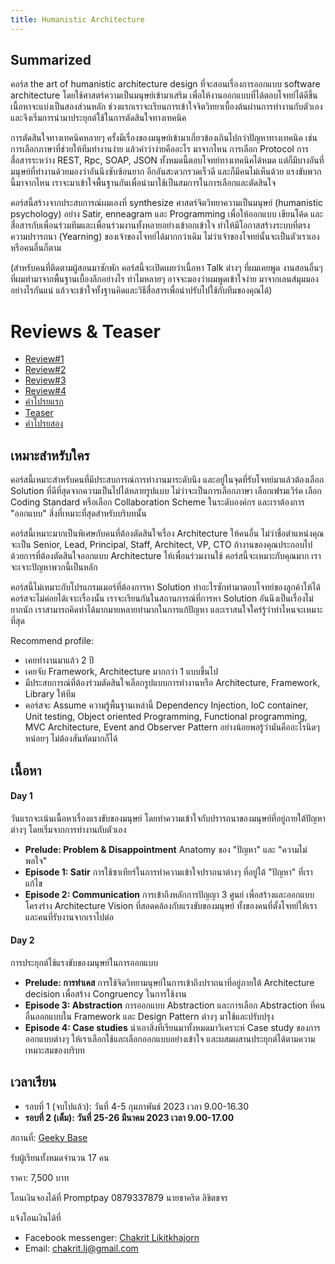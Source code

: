 ```yaml
---
title: Humanistic Architecture
---
```


## Summarized

คอร์ส the art of humanistic architecture design ที่จะสอนเรื่องการออกแบบ software architecture โดยใช้ศาสตร์ความเป็นมนุษย์เข้ามาเสริม เพื่อให้งานออกแบบที่ได้ตอบโจทย์ได้ดีขึ้น เนื้อหาจะแบ่งเป็นสองส่วนหลัก ช่วงแรกเราจะเรียนการเข้าใจจิตวิทยาเบื้องต้นผ่านการทำงานกับตัวเอง และจึงเริ่มการนำมาประยุกต์ใช้ในการตัดสินใจทางเทคนิค

การตัดสินใจทางเทคนิคหลายๆ ครั้งมีเรื่องของมนุษย์เข้ามาเกี่ยวข้องเกินไปกว่าปัญหาทางเทคนิค เช่น การเลือกภาษาที่ช่วยให้ทีมทำงานง่าย แล้วคำว่าง่ายคืออะไร มาจากไหน การเลือก Protocol การสื่อสารระหว่าง REST, Rpc, SOAP, JSON ทั้งหมดนี้ตอบโจทย์ทางเทคนิคได้หมด แต่ก็มีบางอันที่มนุษย์ที่ทำงานด้วยมองว่าอันนึงซับซ้อนยาก อีกอันสะดวกรวดเร็วดี และก็มีคนไม่เห็นด้วย แรงขับพวกนี้มาจากไหน เราจะมาเข้าใจพื้นฐานกันเพื่อนำมาใช้เป็นสมการในการเลือกและตัดสินใจ

คอร์สนี้สร้างจากประสบการณ์ผมเองที่ synthesize ศาสตร์จิตวิทยาความเป็นมนุษย์ (humanistic psychology) อย่าง Satir, enneagram และ Programming เพื่อให้ออกแบบ เขียนโค้ด และสื่อสารกับเพื่อนร่วมทีมและเพื่อนร่วมงานทั้งหลายอย่างเข้าอกเข้าใจ ทำให้มีโอกาสสร้างระบบที่ตรงความปรารถนา (Yearning) ของเจ้าของโจทย์ได้มากกว่าเดิม ไม่ว่าเจ้าของโจทย์นั้นจะเป็นตัวเราเองหรือคนอื่นก็ตาม

(สำหรับคนที่ติดตามผู้สอนมาซักพัก คอร์สนี้จะเปิดเผยว่าเนื้อหา Talk ต่างๆ ที่ผมเคยพูด งานสอนอื่นๆ ที่ผมทำมาจากพื้นฐานเบื้องลึกอย่างไร ทำไมหลายๆ อาจจะมองว่าผมพูดเข้าใจง่าย มาจากเลนส์มุมมองอย่างไรกันแน่ แล้วจะเข้าใจทั้งฐานคิดและวิธีสื่อสารเพื่อนำปรับไปใช้กับทีมของคุณได้)

# Reviews & Teaser

- [Review#1](https://www.facebook.com/kanin.kearpimy56/posts/pfbid0SK6i7N5w459WDy9xcp2mjtuUGqYJ8kjqCSfeT8wjbknsVhJZtpXdZEhWJQkM8KYBl?__cft__[0]=AZX_VxKVkYUmMMjm8AHrZrYJWlxF_Hogm53otdXqyysW3NMV0Hq9772Ta8tWHvkb6ADsWunyUbRhoqLO2XiQFeyw0vQ_FZjmEFh8I1qRGNeh5saf1zDgQo7L9q1Snrf-mII&__tn__=%2CO%2CP-R)
- [Review#2](https://www.facebook.com/Sikiryl/posts/pfbid09vXxBLsaXPTasVg4yQ3FyNQh89iRUbtDBoDV7b2QhbHgzPo5Y6mipH8Xcpj6uJUql)
- [Review#3](https://www.facebook.com/ratixoxo/posts/pfbid02QLs6E9jWYgWUyeU44TN5eqc2V2cPR5aqt9BAm2Pu4fYmPa5iMiZGNggR6fUu7sAbl)
- [Review#4](https://medium.com/@thikonwachiraarunwong/%E0%B8%9A%E0%B8%B1%E0%B8%99%E0%B8%97%E0%B8%B6%E0%B8%81-humanistic-architecture-89f73a334ff3?fbclid=IwAR2Li7ciRMztwqsvmu_C1Ut81mzS_SlXAgqLH30IZMFCzmMZiLA_Uo7cR_g)
- [คำโปรยแรก](https://www.facebook.com/chakrit.likitkhajorn/posts/pfbid02UETwFp5SptBqWr14EXpVn5yGGsrXQrgFhZr2QhpKH8Bo9us35W8u1NSsy6QwGEkxl?__cft__[0]=AZXS11dgQsmKjc-UOjjJxMAZp9u8LVLqACCAKD2WJlcwNH00-jzor8QJl8abLWObMtQa5GdjxwmMi7MrsTrp_cvuaMnCRLmGuOz4HEpZbUVc3VJKmxq0ZEe3ceJt9z0q_uI&__tn__=%2CO%2CP-R)
- [Teaser](https://www.facebook.com/chakrit.likitkhajorn/posts/pfbid02XWvnJVyVk5AXMB9yQ9vfKUNZdRGahUCxYa2uNuyPRp1zGoAZM1gFidFBX3Mj8Ccql)
- [คำโปรยสอง](https://www.facebook.com/chakrit.likitkhajorn/posts/pfbid0nEWpLYF3URBMAUWStpwPL92KvKxMiyL9ZzPv2g1Be14K6uqJxRDhzRX4Ybxj9bVal)

## เหมาะสำหรับใคร

คอร์สนี้เหมาะสำหรับคนที่มีประสบการณ์การทำงานมาระดับนึง และอยู่ในจุดที่รับโจทย์มาแล้วต้องเลือก Solution ที่ดีที่สุดจากความเป็นไปได้หลายรูปแบบ ไม่ว่าจะเป็นการเลือกภาษา เลือกเฟรมเวิร์ค เลือก Coding Standard หรือเลือก Collaboration Scheme ในระดับองค์กร และเราต้องการ "ออกแบบ" สิ่งที่เหมาะที่สุดสำหรับบริบทนั้น

คอร์สนี้เหมาะมากเป็นพิเศษกับคนที่ต้องตัดสินใจเรื่อง Architecture ให้คนอื่น ไม่ว่าชื่อตำแหน่งคุณจะเป็น Senior, Lead, Principal, Staff, Architect, VP, CTO ถ้างานของคุณประกอบไปด้วยการที่ต้องตัดสินใจออกแบบ Architecture ให้เพื่อนร่วมงานใช้ คอร์สนี้จะเหมาะกับคุณมาก เราจะเจาะปัญหาพวกนี้เป็นหลัก

คอร์สนี้ไม่เหมาะกับโปรแกรมเมอร์ที่ต้องการหา Solution ท่าอะไรซักท่ามาตอบโจทย์ของลูกค้าให้ได้ คอร์สจะไม่ค่อยได้เจาะเรื่องนั้น เราจะเรียนกันในสถานการณ์ที่การหา Solution อันนึงเป็นเรื่องไม่ยากนัก เราสามารถคิดท่าได้มากมายหลายท่ามากในการแก้ปัญหา และเราสนใจใคร่รู้ว่าท่าไหนจะเหมาะที่สุด

Recommend profile:

- เคยทำงานมาแล้ว 2 ปี
- เคยจับ Framework, Architecture มากกว่า 1 แบบขึ้นไป
- มีประสบการณ์ที่ต้องร่วมตัดสินใจเลือกรูปแบบการทำงานหรือ Architecture, Framework, Library ให้ทีม
- คอร์สจะ Assume ความรู้พื้นฐานเหล่านี้ Dependency Injection, IoC container, Unit testing, Object oriented Programming, Functional programming, MVC Architecture, Event and Observer Pattern อย่างน้อยพอรู้ว่ามันคืออะไรนิดๆ หน่อยๆ ไม่ต้องสันทัดมากก็ได้

## เนื้อหา

#### Day 1

วันแรกจะเน้นเนื้อหาเรื่องแรงขับของมนุษย์ โดยทำความเข้าใจกับปรารถนาของมนุษย์ที่อยู่ภายใต้ปัญหาต่างๆ โดยเริ่มจากการทำงานกับตัวเอง

- **Prelude: Problem & Disappointment** Anatomy ของ "ปัญหา" และ "ความไม่พอใจ"
- **Episode 1: Satir** การใช้ซาเทียร์ในการทำความเข้าใจปราถนาต่างๆ ที่อยู่ใต้ "ปัญหา" ที่เราแก้ไข
- **Episode 2: Communication** การเข้าถึงหลักการปัญญา 3 ศูนย์ เพื่อสร้างและออกแบบโครงร่าง Architecture Vision ที่สอดคล้องกับแรงขับของมนุษย์ ทั้งของคนที่ตั้งโจทย์ให้เราและคนที่รับงานจากเราไปต่อ

#### Day 2

การประยุกต์ใช้แรงขับของมนุษย์ในการออกแบบ

- **Prelude: การทำเคส** การใช้จิตวิทยามนุษย์ในการเข้าถึงปราถนาที่อยู่ภายใต้ Architecture decision เพื่อสร้าง Congruency ในการใช้งาน
- **Episode 3: Abstraction** การออกแบบ Abstraction และการเลือก Abstraction ที่คนอื่นออกแบบใน Framework และ Design Pattern ต่างๆ มาใช้และปรับปรุง
- **Episode 4: Case studies** นำเอาสิ่งที่เรียนมาทั้งหมดมาวิเคราะห์ Case study ของการออกแบบต่างๆ ให้เราเลือกใช้และเลือกออกแบบอย่างเข้าใจ และผสมผสานประยุกต์ได้ตามความเหมาะสมของบริบท

## เวลาเรียน

- รอบที่ 1 (จบไปแล้ว): วันที่ 4-5 กุมภาพันธ์ 2023 เวลา 9.00-16.30
- **รอบที่ 2 (เต็ม): วันที่ 25-26 มีนาคม 2023 เวลา 9.00-17.00**

สถานที่: [Geeky Base](https://www.google.com/maps/place/Geeky+Base/@13.852423,100.5803335,17z/data=!3m1!4b1!4m5!3m4!1s0x30e29d2386568ec7:0xdf0eb043fcd08544!8m2!3d13.8524221!4d100.5825129)

รับผู้เรียนทั้งหมดจำนวน 17 คน

ราคา: 7,500 บาท

โอนเงินจองได้ที่ Promptpay 0879337879 นายชาคริต ลิขิตขจร

แจ้งโอนเงินได้ที่

- Facebook messenger: [Chakrit Likitkhajorn](https://www.facebook.com/chakrit.likitkhajorn)
- Email: chakrit.lj@gmail.com
